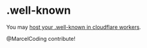 # .well-known

You may [host your .well-known in cloudflare workers](https://github.com/MarcelCoding/.well-known).

@MarcelCoding contribute!